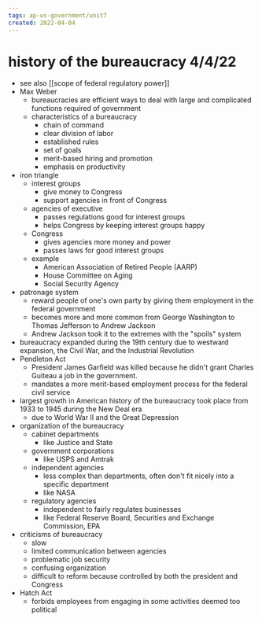 ```yaml
---
tags: ap-us-government/unit7 
created: 2022-04-04
---
```


# history of the bureaucracy 4/4/22

- see also [[scope of federal regulatory power]]
- Max Weber
	- bureaucracies are efficient ways to deal with large and complicated functions required of government
	- characteristics of a bureaucracy
		- chain of command
		- clear division of labor
		- established rules
		- set of goals
		- merit-based hiring and promotion
		- emphasis on productivity
- iron triangle
	- interest groups
		- give money to Congress
		- support agencies in front of Congress
	- agencies of executive
		- passes regulations good for interest groups
		- helps Congress by keeping interest groups happy
	- Congress
		- gives agencies more money and power
		- passes laws for good interest groups
	- example
		- American Association of Retired People (AARP)
		- House Committee on Aging
		- Social Security Agency
- patronage system
	- reward people of one's own party by giving them employment in the federal government
	- becomes more and more common from George Washington to Thomas Jefferson to Andrew Jackson
	- Andrew Jackson took it to the extremes with the "spoils" system
- bureaucracy expanded during the 19th century due to westward expansion, the Civil War, and the Industrial Revolution
- Pendleton Act
	- President James Garfield was killed because he didn't grant Charles Guiteau a job in the government.
	- mandates a more merit-based employment process for the federal civil service
- largest growth in American history of the bureaucracy took place from 1933 to 1945 during the New Deal era
	- due to World War II and the Great Depression
- organization of the bureaucracy
	- cabinet departments
		- like Justice and State
	- government corporations
		- like USPS and Amtrak
	- independent agencies
		- less complex than departments, often don't fit nicely into a specific department
		- like NASA
	- regulatory agencies
		- independent to fairly regulates businesses
		- like Federal Reserve Board, Securities and Exchange Commission, EPA
- criticisms of bureaucracy
	- slow
	- limited communication between agencies
	- problematic job security
	- confusing organization
	- difficult to reform because controlled by both the president and Congress
- Hatch Act
	- forbids employees from engaging in some activities deemed too political 

